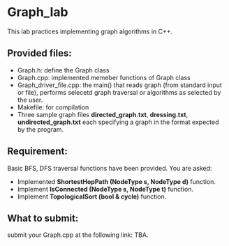 # Graph_lab 

This lab practices implementing graph algorithms in C++. 

## Provided files: 
  * Graph.h: define the Graph class
  * Graph.cpp: implemented memeber functions of Graph class
  * Graph_driver_file.cpp: the main() that reads graph (from standard input or file), performs selecetd graph traversal or algorithms as selected by the user.
  * Makefile: for compilation
  * Three sample graph files **directed_graph.txt**, **dressing.txt**, **undirected_graph.txt** each specifying a graph in the format expected by the program.


## Requirement:
  Basic BFS, DFS traversal functions have been provided. You are asked: 
  * Implemented **ShortestHopPath (NodeType s, NodeType d)** function.
  * Implement **IsConnected (NodeType s, NodeType t)** function.
  * Implement **TopologicalSort (bool & cycle)** function. 


## What to submit: 

submit your Graph.cpp at the following link: 
TBA. 
